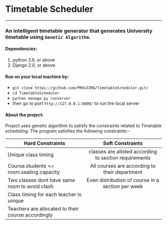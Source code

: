 # Timetable Scheduler
----------------------------------------------------------------------------------------------------------------------------
### An intelligent timetable generator that generates University timetable using `Genetic Algorithm`.

#### Dependencies:
 1. python 3.6, or above
 2. Django 2.0, or above

#### Run on your local machine by:
* `git clone https://github.com/PROxZIMA/TimetableScheduler.git/`
* `cd TimetableScheduler`
* `python manage.py runserver`
* then go to port `http://127.0.0.1:8000/` to run the local server

#### About the project:
Project uses genetic algorithm to satisfy the constraints related to Timetable scheduling. The program satisfies the following constraints:-

| Hard Constraints                                  | Soft Constraints                                     |
| --------------------------------------------------|:----------------------------------------------------:|
| Unique class timing                               | classes are alloted according to section requirements|
| Course.students <= room.seating capacity          | All courses are according to their department        |
| Two classes dont have same room to avoid clash    | Even distribution of course in a section per week    |
| Class timing for each teacher is unique           |
| Teachers are allocated to their course accordingly|

